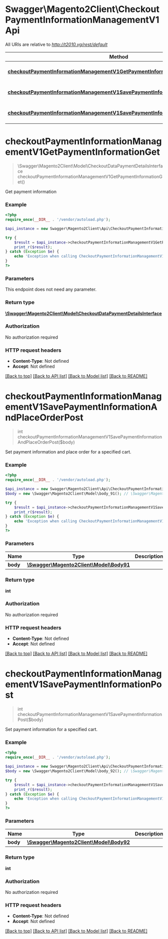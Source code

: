 # Swagger\Magento2Client\CheckoutPaymentInformationManagementV1Api

All URIs are relative to *http://t2010.vg/rest/default*

Method | HTTP request | Description
------------- | ------------- | -------------
[**checkoutPaymentInformationManagementV1GetPaymentInformationGet**](CheckoutPaymentInformationManagementV1Api.md#checkoutPaymentInformationManagementV1GetPaymentInformationGet) | **GET** /V1/carts/mine/payment-information | 
[**checkoutPaymentInformationManagementV1SavePaymentInformationAndPlaceOrderPost**](CheckoutPaymentInformationManagementV1Api.md#checkoutPaymentInformationManagementV1SavePaymentInformationAndPlaceOrderPost) | **POST** /V1/carts/mine/payment-information | 
[**checkoutPaymentInformationManagementV1SavePaymentInformationPost**](CheckoutPaymentInformationManagementV1Api.md#checkoutPaymentInformationManagementV1SavePaymentInformationPost) | **POST** /V1/carts/mine/set-payment-information | 


# **checkoutPaymentInformationManagementV1GetPaymentInformationGet**
> \Swagger\Magento2Client\Model\CheckoutDataPaymentDetailsInterface checkoutPaymentInformationManagementV1GetPaymentInformationGet()



Get payment information

### Example
```php
<?php
require_once(__DIR__ . '/vendor/autoload.php');

$api_instance = new Swagger\Magento2Client\Api\CheckoutPaymentInformationManagementV1Api();

try {
    $result = $api_instance->checkoutPaymentInformationManagementV1GetPaymentInformationGet();
    print_r($result);
} catch (Exception $e) {
    echo 'Exception when calling CheckoutPaymentInformationManagementV1Api->checkoutPaymentInformationManagementV1GetPaymentInformationGet: ', $e->getMessage(), PHP_EOL;
}
?>
```

### Parameters
This endpoint does not need any parameter.

### Return type

[**\Swagger\Magento2Client\Model\CheckoutDataPaymentDetailsInterface**](../Model/CheckoutDataPaymentDetailsInterface.md)

### Authorization

No authorization required

### HTTP request headers

 - **Content-Type**: Not defined
 - **Accept**: Not defined

[[Back to top]](#) [[Back to API list]](../../README.md#documentation-for-api-endpoints) [[Back to Model list]](../../README.md#documentation-for-models) [[Back to README]](../../README.md)

# **checkoutPaymentInformationManagementV1SavePaymentInformationAndPlaceOrderPost**
> int checkoutPaymentInformationManagementV1SavePaymentInformationAndPlaceOrderPost($body)



Set payment information and place order for a specified cart.

### Example
```php
<?php
require_once(__DIR__ . '/vendor/autoload.php');

$api_instance = new Swagger\Magento2Client\Api\CheckoutPaymentInformationManagementV1Api();
$body = new \Swagger\Magento2Client\Model\body_91(); // \Swagger\Magento2Client\Model\Body91 | 

try {
    $result = $api_instance->checkoutPaymentInformationManagementV1SavePaymentInformationAndPlaceOrderPost($body);
    print_r($result);
} catch (Exception $e) {
    echo 'Exception when calling CheckoutPaymentInformationManagementV1Api->checkoutPaymentInformationManagementV1SavePaymentInformationAndPlaceOrderPost: ', $e->getMessage(), PHP_EOL;
}
?>
```

### Parameters

Name | Type | Description  | Notes
------------- | ------------- | ------------- | -------------
 **body** | [**\Swagger\Magento2Client\Model\Body91**](../Model/body_91.md)|  | [optional]

### Return type

**int**

### Authorization

No authorization required

### HTTP request headers

 - **Content-Type**: Not defined
 - **Accept**: Not defined

[[Back to top]](#) [[Back to API list]](../../README.md#documentation-for-api-endpoints) [[Back to Model list]](../../README.md#documentation-for-models) [[Back to README]](../../README.md)

# **checkoutPaymentInformationManagementV1SavePaymentInformationPost**
> int checkoutPaymentInformationManagementV1SavePaymentInformationPost($body)



Set payment information for a specified cart.

### Example
```php
<?php
require_once(__DIR__ . '/vendor/autoload.php');

$api_instance = new Swagger\Magento2Client\Api\CheckoutPaymentInformationManagementV1Api();
$body = new \Swagger\Magento2Client\Model\body_92(); // \Swagger\Magento2Client\Model\Body92 | 

try {
    $result = $api_instance->checkoutPaymentInformationManagementV1SavePaymentInformationPost($body);
    print_r($result);
} catch (Exception $e) {
    echo 'Exception when calling CheckoutPaymentInformationManagementV1Api->checkoutPaymentInformationManagementV1SavePaymentInformationPost: ', $e->getMessage(), PHP_EOL;
}
?>
```

### Parameters

Name | Type | Description  | Notes
------------- | ------------- | ------------- | -------------
 **body** | [**\Swagger\Magento2Client\Model\Body92**](../Model/body_92.md)|  | [optional]

### Return type

**int**

### Authorization

No authorization required

### HTTP request headers

 - **Content-Type**: Not defined
 - **Accept**: Not defined

[[Back to top]](#) [[Back to API list]](../../README.md#documentation-for-api-endpoints) [[Back to Model list]](../../README.md#documentation-for-models) [[Back to README]](../../README.md)

